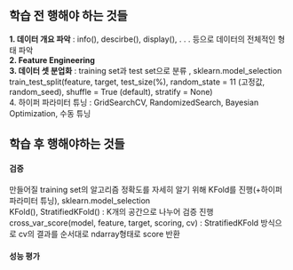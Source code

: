 ## **학습 전 행해야 하는 것들**
**1. 데이터 개요 파악** : info(), descirbe(), display(), . . . 등으로 데이터의 전체적인 형태 파악 </br>
**2. Feature Engineering** </br>
**3. 데이터 셋 분업화** : training set과 test set으로 분류 , sklearn.model_selection </br>
train_test_split(feature, target, test_size(%), random_state = 11 (고정값, random_seed), shuffle = True (default), stratify = None)</br>
4. 하이퍼 파라미터 튜닝 : GridSearchCV, RandomizedSearch, Bayesian Optimization, 수동 튜닝 </br>
## **학습 후 행해야하는 것들**
#### **검증** 
만들어질 training set의 알고리즘 정확도를 자세히 알기 위해 KFold를 진행(+하이퍼 파라미터 튜닝), sklearn.model_selection</br>
KFold(), StratifiedKFold() : K개의 공간으로 나누어 검증 진행 </br>
cross_var_score(model, feature, target, scoring, cv) : StratifiedKFold 방식으로 cv의 결과를 순서대로 ndarray형태로 score 반환 </br>
#### **성능 평가**